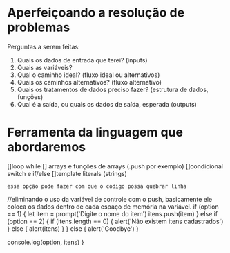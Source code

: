 # Aperfeiçoando a resolução de problemas

Perguntas a serem feitas:

1. Quais os dados de entrada que terei? (inputs)
2. Quais as variáveis?
3. Qual o caminho ideal? (fluxo ideal ou alternativos)
4. Quais os caminhos alternativos? (fluxo alternativo)
5. Quais os tratamentos de dados preciso fazer? (estrutura de dados, funções)
6. Qual é a saída, ou quais os dados de saída, esperada (outputs)

# Ferramenta da linguagem que abordaremos

[]loop while
[] arrays e funções de arrays (.push por exemplo)
[]condicional switch e if/else
[]template literals (strings)

`essa opção pode fazer com que o código possa quebrar linha`

//eliminando o uso da variável de controle com o push, basicamente ele coloca os dados dentro de cada espaço de memória na variável.
if (option == 1) {
let item = prompt('Digite o nome do item')
itens.push(item)
} else if (option == 2) {
if (itens.length == 0) {
alert('Não existem itens cadastrados')
} else {
alert(itens)
}
} else {
alert('Goodbye')
}

console.log(option, itens)
}
